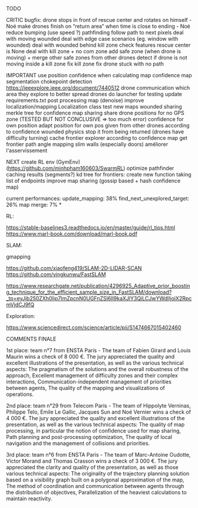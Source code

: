 TODO

CRITIC
bugfix: drone stops in front of rescue center and rotates on himself - Noé
make drones finish on “return area” when time is close to ending - Noé
reduce bumping (use speed ?)
pathfinding follow path to next pixels
deal with moving wounded
deal with edge case scenarios (eg. window with wounded)
deal with wounded behind kill zone
check features
rescue center is None
deal with kill zone + no com zone
add safe zone (when drone is moving) + merge other safe zones from other drones
detect if drone is not moving inside a kill zone
fix kill zone
fix drone stuck with no path

IMPORTANT
use position confidence when calculating map confidence
map segmentation
chokepoint detection https://ieeexplore.ieee.org/document/7440512
drone communication which area they explore to better spread drones
do launcher for testing
update requirements.txt
post processing map (denoise)
improve localization/mapping
Localization class
test new maps
wounded sharing
merkle tree for confidence map sharing
share drone positions for no GPS zone (TESTED BUT NOT CONCLUSIVE => too much error)
confidence for own position
adapt position for own pos given from other drones according to confidence
wounded physics stop it from being returned (drones have difficulty turning)
cache frontier explorer according to confidence map
get frontier path angle
mapping slim walls (especially doors)
améliorer l'asservissement

NEXT
create RL env (GymEnv) (https://github.com/minhpham160603/SwarmRL)
optimize pathfinder
caching results (segments?)
kd tree
for frontiers: create new function taking list of endpoints
improve map sharing (gossip based + hash confidence map)


current performances:
update_mapping: 38%
find_next_unexplored_target: 26%
map merge: 7%
*


RL:

https://stable-baselines3.readthedocs.io/en/master/guide/rl_tips.html
https://www.marl-book.com/download/marl-book.pdf


SLAM:

gmapping

https://github.com/xiaofeng419/SLAM-2D-LIDAR-SCAN
https://github.com/yingkunwu/FastSLAM

https://www.researchgate.net/publication/4296925_Adaptive_prior_boosting_technique_for_the_efficient_sample_size_in_FastSLAM/download?_tp=eyJjb250ZXh0Ijp7ImZpcnN0UGFnZSI6Il9kaXJlY3QiLCJwYWdlIjoiX2RpcmVjdCJ9fQ



Exploration:

https://www.sciencedirect.com/science/article/pii/S1474667015402460




COMMENTS FINALE

1st place: team n°7 from ENSTA Paris - The team of Fabien Girard and Louis Maurin wins a check of 8 000 €. The jury appreciated the quality and excellent illustrations of the presentation, as well as the various technical aspects:
The pragmatism of the solutions and the overall robustness of the approach,
Excellent management of difficulty zones and their complex interactions,
Communication-independent management of priorities between agents,
The quality of the mapping and visualizations of operations.

2nd place: team n°29 from Telecom Paris - The team of Hippolyte Verninas, Philippe Telo, Emile Le Gallic, Jacques Sun and Noé Vernier wins a check of 4 000 €. The jury appreciated the quality and excellent illustrations of the presentation, as well as the various technical aspects:
The quality of map processing, in particular the notion of confidence used for map sharing,
Path planning and post-processing optimization,
The quality of local navigation and the management of collisions and priorities.

3rd place: team n°6 from ENSTA Paris - The team of Marc-Antoine Oudotte, Victor Morand and Thomas Crasson wins a check of 3 000 €. The jury appreciated the clarity and quality of the presentation, as well as those various technical aspects:
The originality of the trajectory planning solution based on a visibility graph built on a polygonal approximation of the map,
The method of coordination and communication between agents through the distribution of objectives,
Parallelization of the heaviest calculations to maintain reactivity.

